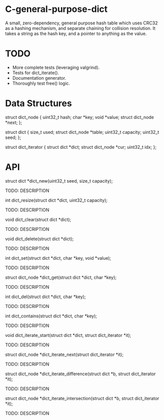 C-general-purpose-dict
======================

A small, zero-dependency, general purpose hash table which uses CRC32 as a hashing mechanism, and separate chaining for collision resolution. It takes a string as the hash key, and a pointer to anything as the value.

TODO
====

- More complete tests (leveraging valgrind).
- Tests for dict_iterate().
- Documentation generator.
- Thoroughly test free() logic.

Data Structures
===============

struct dict_node {
    uint32_t hash;
    char *key;
    void *value;
    struct dict_node *next;
};

struct dict {
    size_t used;
    struct dict_node *table;
    uint32_t capacity;
    uint32_t seed;
};

struct dict_iterator {
    struct dict *dict;
    struct dict_node *cur;
    uint32_t idx;
};

API
===

struct dict *dict_new(uint32_t seed, size_t capacity);

TODO: DESCRIPTION

int dict_resize(struct dict *dict, uint32_t capacity);

TODO: DESCRIPTION

void dict_clear(struct dict *dict);

TODO: DESCRIPTION

void dict_delete(struct dict *dict);

TODO: DESCRIPTION

int dict_set(struct dict *dict, char *key, void *value);

TODO: DESCRIPTION

struct dict_node *dict_get(struct dict *dict, char *key);

TODO: DESCRIPTION

int dict_del(struct dict *dict, char *key);

TODO: DESCRIPTION

int dict_contains(struct dict *dict, char *key);

TODO: DESCRIPTION

void dict_iterate_start(struct dict *dict, struct dict_iterator *it);

TODO: DESCRIPTION

struct dict_node *dict_iterate_next(struct dict_iterator *it);

TODO: DESCRIPTION

struct dict_node *dict_iterate_difference(struct dict *b, struct dict_iterator *it);

TODO: DESCRIPTION

struct dict_node *dict_iterate_intersection(struct dict *b, struct dict_iterator *it);

TODO: DESCRIPTION
